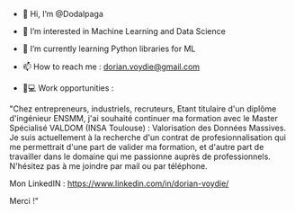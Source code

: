 - 👋 Hi, I’m @Dodalpaga
- 👀 I’m interested in Machine Learning and Data Science
- 🌱 I’m currently learning Python libraries for ML
- 📫 How to reach me : dorian.voydie@gmail.com

- 👔💻 Work opportunities : 

"Chez entrepreneurs, industriels, recruteurs,
Etant titulaire d'un diplôme d'ingénieur ENSMM, j'ai souhaité continuer ma formation avec le Master Spécialisé VALDOM (INSA Toulouse) : Valorisation des Données Massives.
Je suis actuellement à la recherche d'un contrat de profesionnalisation qui me permettrait d'une part de valider ma formation, et d'autre part de travailler dans le domaine qui me passionne auprès de professionnels.
N'hésitez pas à me joindre par mail ou par téléphone.

Mon LinkedIN : https://www.linkedin.com/in/dorian-voydie/

Merci !"

<!---
Dodalpaga/Dodalpaga is a ✨ special ✨ repository because its `README.md` (this file) appears on your GitHub profile.
You can click the Preview link to take a look at your changes.
--->
